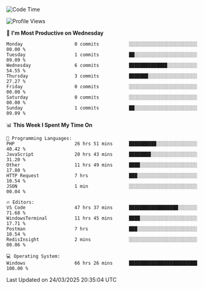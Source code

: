 <!--START_SECTION:waka-->
![Code Time](http://img.shields.io/badge/Code%20Time-4%2C431%20hrs%2042%20mins-blue)

![Profile Views](http://img.shields.io/badge/Profile%20Views-0-blue)

📅 **I'm Most Productive on Wednesday** 

```text
Monday                   0 commits           ░░░░░░░░░░░░░░░░░░░░░░░░░   00.00 % 
Tuesday                  1 commits           ██░░░░░░░░░░░░░░░░░░░░░░░   09.09 % 
Wednesday                6 commits           ██████████████░░░░░░░░░░░   54.55 % 
Thursday                 3 commits           ███████░░░░░░░░░░░░░░░░░░   27.27 % 
Friday                   0 commits           ░░░░░░░░░░░░░░░░░░░░░░░░░   00.00 % 
Saturday                 0 commits           ░░░░░░░░░░░░░░░░░░░░░░░░░   00.00 % 
Sunday                   1 commits           ██░░░░░░░░░░░░░░░░░░░░░░░   09.09 % 
```


📊 **This Week I Spent My Time On** 

```text
💬 Programming Languages: 
PHP                      26 hrs 51 mins      ██████████░░░░░░░░░░░░░░░   40.42 % 
JavaScript               20 hrs 43 mins      ████████░░░░░░░░░░░░░░░░░   31.20 % 
Other                    11 hrs 49 mins      ████░░░░░░░░░░░░░░░░░░░░░   17.80 % 
HTTP Request             7 hrs               ███░░░░░░░░░░░░░░░░░░░░░░   10.54 % 
JSON                     1 min               ░░░░░░░░░░░░░░░░░░░░░░░░░   00.04 % 

🔥 Editors: 
VS Code                  47 hrs 37 mins      ██████████████████░░░░░░░   71.68 % 
WindowsTerminal          11 hrs 45 mins      ████░░░░░░░░░░░░░░░░░░░░░   17.71 % 
Postman                  7 hrs               ███░░░░░░░░░░░░░░░░░░░░░░   10.54 % 
RedisInsight             2 mins              ░░░░░░░░░░░░░░░░░░░░░░░░░   00.06 % 

💻 Operating System: 
Windows                  66 hrs 26 mins      █████████████████████████   100.00 % 
```


 Last Updated on 24/03/2025 20:35:04 UTC
<!--END_SECTION:waka-->
